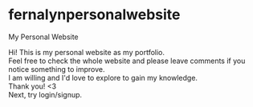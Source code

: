 # fernalynpersonalwebsite
My Personal Website

Hi! This is my personal website as my portfolio. <br>
Feel free to check the whole website and please leave comments if you notice something to improve. <br>
I am willing and I'd love to explore to gain my knowledge.<br>
Thank you! <3 <br>
Next, try login/signup.
